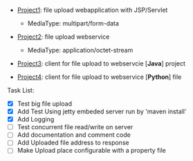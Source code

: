 * [Project1](https://github.com/AhmadHoghooghi/FileUpload/tree/master/file-upload-jsp-servlet): file upload webapplication with JSP/Servlet
  * MediaType: multipart/form-data
* [Project2](https://github.com/AhmadHoghooghi/FileUpload/tree/master/file-upload-webservice/upload-webservice): file upload webservice

  * MediaType: application/octet-stream
    
* [Project3](https://github.com/AhmadHoghooghi/FileUpload/tree/master/file-upload-java-client/upload-client): client for file upload to webservcie [**Java**] project
* [Project4](https://github.com/AhmadHoghooghi/FileUpload/tree/master/file-upload-webservice-python-client): client for file upload to webservice [**Python**] file



 Task List:
- [x] Test big file upload
- [x] Add Test Using jetty embeded server run by 'maven install'
- [x] Add Logging
- [ ] Test concurrent file read/write on server
- [ ] Add documentation and comment code
- [ ] Add Uploaded file address to response
- [ ] Make Upload place configurable with a property file